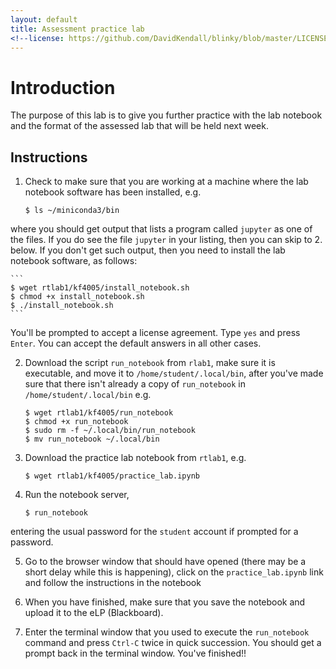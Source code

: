 ```yaml
---
layout: default
title: Assessment practice lab
<!--license: https://github.com/DavidKendall/blinky/blob/master/LICENSE-->
---
```


# Introduction

The purpose of this lab is to give you further practice with the lab notebook and the format of the assessed lab that will be held next week.

## Instructions

1. Check to make sure that you are working at a machine where the lab notebook software has been installed, e.g.

    ```
    $ ls ~/miniconda3/bin
    ```
where you should get output that lists a program called `jupyter` as one of the files. If you do see the file `jupyter` in your listing, then you can skip to 2. below. If you don't get such output, then you need to install the lab
notebook software, as follows:

    ```
    $ wget rtlab1/kf4005/install_notebook.sh
    $ chmod +x install_notebook.sh
    $ ./install_notebook.sh
    ```
You'll be prompted to accept a license agreement. Type `yes` and press `Enter`. You can accept the default answers in all other cases.

2. Download the script `run_notebook` from `rlab1`, make sure it is executable, and move it to `/home/student/.local/bin`, after
you've made sure that there isn't already a copy of `run_notebook` in `/home/student/.local/bin` e.g.

    ```
    $ wget rtlab1/kf4005/run_notebook
    $ chmod +x run_notebook
    $ sudo rm -f ~/.local/bin/run_notebook
    $ mv run_notebook ~/.local/bin
    ```

3. Download the practice lab notebook from `rtlab1`, e.g.

    ```
    $ wget rtlab1/kf4005/practice_lab.ipynb
    ```

4. Run the notebook server,

    ```
    $ run_notebook
    ```
entering the usual password for the `student` account if prompted for a password.

5. Go to the browser window that should have opened (there may be a short delay while this is happening), click on the `practice_lab.ipynb` link and follow the instructions in the notebook

6. When you have finished, make sure that you save the notebook and upload it to the eLP (Blackboard).

7. Enter the terminal window that you used to execute the `run_notebook`
   command and press `Ctrl-C` twice in quick succession. You should get a
   prompt back in the terminal window. You've finished!!


